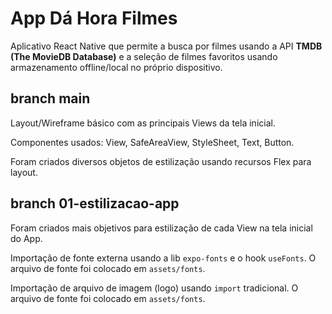 # App Dá Hora Filmes

Aplicativo React Native que permite a busca por filmes usando a API **TMDB (The MovieDB Database)** e a seleção de filmes favoritos usando armazenamento offline/local no próprio dispositivo.

## branch main

Layout/Wireframe básico com as principais Views da tela inicial.

Componentes usados: View, SafeAreaView, StyleSheet, Text, Button.

Foram criados diversos objetos de estilização usando recursos Flex para layout.

## branch 01-estilizacao-app

Foram criados mais objetivos para estilização de cada View na tela inicial do App.

Importação de fonte externa usando a lib `expo-fonts` e o hook `useFonts`.
O arquivo de fonte foi colocado em `assets/fonts`.

Importação de arquivo de imagem (logo) usando `import` tradicional.
O arquivo de fonte foi colocado em `assets/fonts`.
